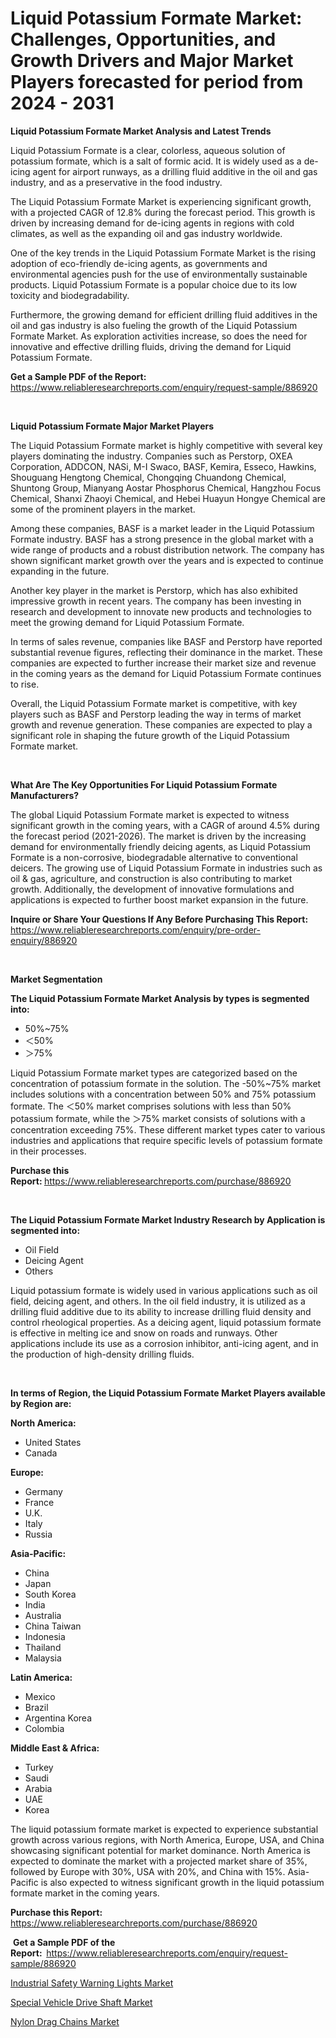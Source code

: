 <p><h1>Liquid Potassium Formate Market: Challenges, Opportunities, and Growth Drivers and Major Market Players forecasted for period from 2024 - 2031</h1></p><p><strong>Liquid Potassium Formate Market Analysis and Latest Trends</strong></p>
<p><p>Liquid Potassium Formate is a clear, colorless, aqueous solution of potassium formate, which is a salt of formic acid. It is widely used as a de-icing agent for airport runways, as a drilling fluid additive in the oil and gas industry, and as a preservative in the food industry.</p><p>The Liquid Potassium Formate Market is experiencing significant growth, with a projected CAGR of 12.8% during the forecast period. This growth is driven by increasing demand for de-icing agents in regions with cold climates, as well as the expanding oil and gas industry worldwide.</p><p>One of the key trends in the Liquid Potassium Formate Market is the rising adoption of eco-friendly de-icing agents, as governments and environmental agencies push for the use of environmentally sustainable products. Liquid Potassium Formate is a popular choice due to its low toxicity and biodegradability.</p><p>Furthermore, the growing demand for efficient drilling fluid additives in the oil and gas industry is also fueling the growth of the Liquid Potassium Formate Market. As exploration activities increase, so does the need for innovative and effective drilling fluids, driving the demand for Liquid Potassium Formate.</p></p>
<p><strong>Get a Sample PDF of the Report:&nbsp;</strong> <a href="https://www.reliableresearchreports.com/enquiry/request-sample/886920">https://www.reliableresearchreports.com/enquiry/request-sample/886920</a></p>
<p>&nbsp;</p>
<p><strong>Liquid Potassium Formate Major Market Players</strong></p>
<p><p>The Liquid Potassium Formate market is highly competitive with several key players dominating the industry. Companies such as Perstorp, OXEA Corporation, ADDCON, NASi, M-I Swaco, BASF, Kemira, Esseco, Hawkins, Shouguang Hengtong Chemical, Chongqing Chuandong Chemical, Shuntong Group, Mianyang Aostar Phosphorus Chemical, Hangzhou Focus Chemical, Shanxi Zhaoyi Chemical, and Hebei Huayun Hongye Chemical are some of the prominent players in the market.</p><p>Among these companies, BASF is a market leader in the Liquid Potassium Formate industry. BASF has a strong presence in the global market with a wide range of products and a robust distribution network. The company has shown significant market growth over the years and is expected to continue expanding in the future.</p><p>Another key player in the market is Perstorp, which has also exhibited impressive growth in recent years. The company has been investing in research and development to innovate new products and technologies to meet the growing demand for Liquid Potassium Formate.</p><p>In terms of sales revenue, companies like BASF and Perstorp have reported substantial revenue figures, reflecting their dominance in the market. These companies are expected to further increase their market size and revenue in the coming years as the demand for Liquid Potassium Formate continues to rise.</p><p>Overall, the Liquid Potassium Formate market is competitive, with key players such as BASF and Perstorp leading the way in terms of market growth and revenue generation. These companies are expected to play a significant role in shaping the future growth of the Liquid Potassium Formate market.</p></p>
<p>&nbsp;</p>
<p><strong>What Are The Key Opportunities For Liquid Potassium Formate Manufacturers?</strong></p>
<p><p>The global Liquid Potassium Formate market is expected to witness significant growth in the coming years, with a CAGR of around 4.5% during the forecast period (2021-2026). The market is driven by the increasing demand for environmentally friendly deicing agents, as Liquid Potassium Formate is a non-corrosive, biodegradable alternative to conventional deicers. The growing use of Liquid Potassium Formate in industries such as oil & gas, agriculture, and construction is also contributing to market growth. Additionally, the development of innovative formulations and applications is expected to further boost market expansion in the future.</p></p>
<p><strong>Inquire or Share Your Questions If Any Before Purchasing This Report:</strong> <a href="https://www.reliableresearchreports.com/enquiry/pre-order-enquiry/886920">https://www.reliableresearchreports.com/enquiry/pre-order-enquiry/886920</a></p>
<p>&nbsp;</p>
<p><strong>Market Segmentation</strong></p>
<p><strong>The Liquid Potassium Formate Market Analysis by types is segmented into:</strong></p>
<p><ul><li>50%~75%</li><li>＜50%</li><li>＞75%</li></ul></p>
<p><p>Liquid Potassium Formate market types are categorized based on the concentration of potassium formate in the solution. The -50%~75% market includes solutions with a concentration between 50% and 75% potassium formate. The ＜50% market comprises solutions with less than 50% potassium formate, while the ＞75% market consists of solutions with a concentration exceeding 75%. These different market types cater to various industries and applications that require specific levels of potassium formate in their processes.</p></p>
<p><strong>Purchase this Report:&nbsp;</strong><a href="https://www.reliableresearchreports.com/purchase/886920">https://www.reliableresearchreports.com/purchase/886920</a></p>
<p>&nbsp;</p>
<p><strong>The Liquid Potassium Formate Market Industry Research by Application is segmented into:</strong></p>
<p><ul><li>Oil Field</li><li>Deicing Agent</li><li>Others</li></ul></p>
<p><p>Liquid potassium formate is widely used in various applications such as oil field, deicing agent, and others. In the oil field industry, it is utilized as a drilling fluid additive due to its ability to increase drilling fluid density and control rheological properties. As a deicing agent, liquid potassium formate is effective in melting ice and snow on roads and runways. Other applications include its use as a corrosion inhibitor, anti-icing agent, and in the production of high-density drilling fluids.</p></p>
<p>&nbsp;</p>
<p><strong>In terms of Region, the Liquid Potassium Formate Market Players available by Region are:</strong></p>
<p>
    <p> <strong> North America: </strong>
        <ul>
            <li>United States</li>
            <li>Canada</li>
        </ul>
        </p> 
    <p> <strong> Europe: </strong>
        <ul>
            <li>Germany</li>
            <li>France</li>
            <li>U.K.</li>
            <li>Italy</li>
            <li>Russia</li>
        </ul>
        </p> 
    <p> <strong> Asia-Pacific: </strong>
        <ul>
            <li>China</li>
            <li>Japan</li>
            <li>South Korea</li>
            <li>India</li>
            <li>Australia</li>
            <li>China Taiwan</li>
            <li>Indonesia</li>
            <li>Thailand</li>
            <li>Malaysia</li>
        </ul>
        </p> 
    <p> <strong> Latin America: </strong>
        <ul>
            <li>Mexico</li>
            <li>Brazil</li>
            <li>Argentina Korea</li>
            <li>Colombia</li>
        </ul>
        </p> 
    <p> <strong> Middle East & Africa: </strong>
        <ul>
            <li>Turkey</li>
            <li>Saudi</li>
            <li>Arabia</li>
            <li>UAE</li>
            <li>Korea</li>
        </ul>
    </p>
    </p>
<p><p>The liquid potassium formate market is expected to experience substantial growth across various regions, with North America, Europe, USA, and China showcasing significant potential for market dominance. North America is expected to dominate the market with a projected market share of 35%, followed by Europe with 30%, USA with 20%, and China with 15%. Asia-Pacific is also expected to witness significant growth in the liquid potassium formate market in the coming years.</p></p>
<p><strong>Purchase this Report: </strong><a href="https://www.reliableresearchreports.com/purchase/886920">https://www.reliableresearchreports.com/purchase/886920</a></p>
<p>&nbsp;<strong>Get a Sample PDF of the Report:&nbsp;&nbsp;</strong><a href="https://www.reliableresearchreports.com/enquiry/request-sample/886920">https://www.reliableresearchreports.com/enquiry/request-sample/886920</a></p>
<p><strong></strong></p>
<p><p><a href="https://view.publitas.com/reportprime-1/industrial-safety-warning-lights-market-with-the-goal-of-estimating-the-market-size-and-future-growth-potential-of-various-market-segments-based-on-component-applications-end-user-and-region/">Industrial Safety Warning Lights Market</a></p><p><a href="https://view.publitas.com/reportprime-1/special-vehicle-drive-shaft-market-analysis-and-market-size-global-industry-overview-market-segmentation-and-forecast-2023-to-2030/">Special Vehicle Drive Shaft Market</a></p><p><a href="https://view.publitas.com/reportprime-1/nylon-drag-chains-market-research-report-unlocks-analysis-on-the-market-financial-status-market-size-and-market-revenue-upto-2030/">Nylon Drag Chains Market</a></p></p>